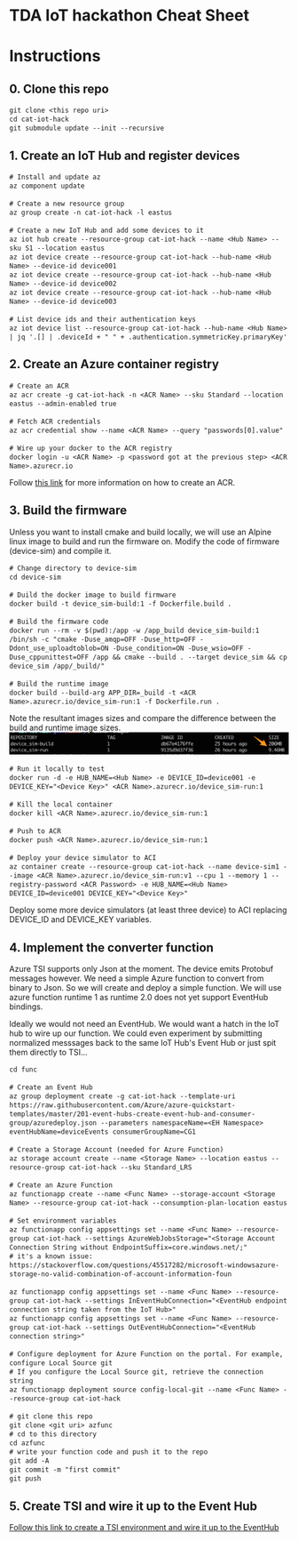# TDA IoT hackathon Cheat Sheet

# Instructions
## 0. Clone this repo
```shell
git clone <this repo uri>
cd cat-iot-hack
git submodule update --init --recursive
```

## 1. Create an IoT Hub and register devices
```shell
# Install and update az
az component update

# Create a new resource group
az group create -n cat-iot-hack -l eastus

# Create a new IoT Hub and add some devices to it
az iot hub create --resource-group cat-iot-hack --name <Hub Name> --sku S1 --location eastus
az iot device create --resource-group cat-iot-hack --hub-name <Hub Name> --device-id device001
az iot device create --resource-group cat-iot-hack --hub-name <Hub Name> --device-id device002
az iot device create --resource-group cat-iot-hack --hub-name <Hub Name> --device-id device003

# List device ids and their authentication keys
az iot device list --resource-group cat-iot-hack --hub-name <Hub Name>  | jq '.[] | .deviceId + " " + .authentication.symmetricKey.primaryKey'
```
## 2. Create an Azure container registry 

```shell
# Create an ACR
az acr create -g cat-iot-hack -n <ACR Name> --sku Standard --location eastus --admin-enabled true

# Fetch ACR credentials
az acr credential show --name <ACR Name> --query "passwords[0].value"

# Wire up your docker to the ACR registry
docker login -u <ACR Name> -p <password got at the previous step> <ACR Name>.azurecr.io
```

Follow [this link](https://docs.microsoft.com/en-us/azure/container-instances/container-instances-tutorial-prepare-acr) for more information on how to create an ACR.


## 3. Build the firmware
Unless you want to install cmake and build locally, we will use an Alpine linux image to build and run the firmware on. Modify the code of firmware (device-sim) and compile it.

```shell
# Change directory to device-sim
cd device-sim

# Duild the docker image to build firmware 
docker build -t device_sim-build:1 -f Dockerfile.build .

# Build the firmware code
docker run --rm -v $(pwd):/app -w /app_build device_sim-build:1 /bin/sh -c "cmake -Duse_amqp=OFF -Duse_http=OFF -Ddont_use_uploadtoblob=ON -Duse_condition=ON -Duse_wsio=OFF -Duse_cppunittest=OFF /app && cmake --build . --target device_sim && cp device_sim /app/_build/"

# Build the runtime image
docker build --build-arg APP_DIR=_build -t <ACR Name>.azurecr.io/device_sim-run:1 -f Dockerfile.run .
```

Note the resultant images sizes and compare the difference between the build and runtime image sizes.
![Images size](img/images-size.jpg)

```shell
# Run it locally to test
docker run -d -e HUB_NAME=<Hub Name> -e DEVICE_ID=device001 -e DEVICE_KEY="<Device Key>" <ACR Name>.azurecr.io/device_sim-run:1

# Kill the local container
docker kill <ACR Name>.azurecr.io/device_sim-run:1

# Push to ACR
docker push <ACR Name>.azurecr.io/device_sim-run:1

# Deploy your device simulator to ACI
az container create --resource-group cat-iot-hack --name device-sim1 --image <ACR Name>.azurecr.io/device_sim-run:v1 --cpu 1 --memory 1 --registry-password <ACR Password> -e HUB_NAME=<Hub Name> DEVICE_ID=device001 DEVICE_KEY="<Device Key>"
```

Deploy some more device simulators (at least three device) to ACI replacing DEVICE\_ID and DEVICE\_KEY variables.

## 4. Implement the converter function
Azure TSI supports only Json at the moment. The device emits Protobuf messages however. We need a simple Azure function to convert from binary to Json. So we will create and deploy a simple function. We will use azure function runtime 1 as runtime 2.0 does not yet support EventHub bindings.

Ideally we would not need an EventHub. We would want a hatch in the IoT hub to wire up our function. We could even experiment by submitting normalized messsages back to the same IoT Hub's Event Hub or just spit them directly to TSI...

```shell
cd func

# Create an Event Hub
az group deployment create -g cat-iot-hack --template-uri https://raw.githubusercontent.com/Azure/azure-quickstart-templates/master/201-event-hubs-create-event-hub-and-consumer-group/azuredeploy.json --parameters namespaceName=<EH Namespace> eventHubName=deviceEvents consumerGroupName=CG1

# Create a Storage Account (needed for Azure Function)
az storage account create --name <Storage Name> --location eastus --resource-group cat-iot-hack --sku Standard_LRS

# Create an Azure Function
az functionapp create --name <Func Name> --storage-account <Storage Name> --resource-group cat-iot-hack --consumption-plan-location eastus

# Set environment variables
az functionapp config appsettings set --name <Func Name> --resource-group cat-iot-hack --settings AzureWebJobsStorage="<Storage Account Connection String without EndpointSuffix=core.windows.net/;"
# it's a known issue: https://stackoverflow.com/questions/45517282/microsoft-windowsazure-storage-no-valid-combination-of-account-information-foun

az functionapp config appsettings set --name <Func Name> --resource-group cat-iot-hack --settings InEventHubConnection="<EventHub endpoint connection string taken from the IoT Hub>"
az functionapp config appsettings set --name <Func Name> --resource-group cat-iot-hack --settings OutEventHubConnection="<EventHub connection string>"

# Configure deployment for Azure Function on the portal. For example, configure Local Source git
# If you configure the Local Source git, retrieve the connection string
az functionapp deployment source config-local-git --name <Func Name> --resource-group cat-iot-hack

# git clone this repo
git clone <git uri> azfunc
# cd to this directory
cd azfunc
# write your function code and push it to the repo
git add -A
git commit -m "first commit"
git push 
```

## 5. Create TSI and wire it up to the Event Hub
[Follow this link to create a TSI environment and wire it up to the EventHub](https://docs.microsoft.com/en-us/azure/time-series-insights/time-series-insights-get-started)